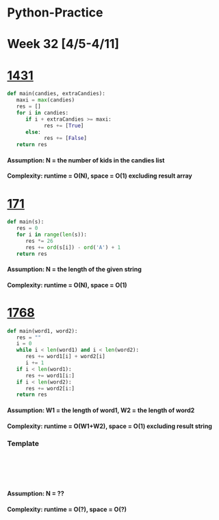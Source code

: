# Python-Practice

# Week 32 [4/5-4/11]

# [1431](https://leetcode.com/problems/kids-with-the-greatest-number-of-candies/)
```python
def main(candies, extraCandies):
   maxi = max(candies)
   res = []
   for i in candies:
      if i + extraCandies >= maxi:
            res += [True]
      else:
            res += [False]
   return res
```
#### Assumption: N = the number of kids in the candies list
#### Complexity: runtime = O(N), space = O(1) excluding result array

# [171](https://leetcode.com/problems/excel-sheet-column-number/)
```python
def main(s):
   res = 0
   for i in range(len(s)):
      res *= 26
      res += ord(s[i]) - ord('A') + 1
   return res
```
#### Assumption: N = the length of the given string
#### Complexity: runtime = O(N), space = O(1)

# [1768](https://leetcode.com/problems/merge-strings-alternately/)
```python
def main(word1, word2):
   res = ""
   i = 0
   while i < len(word1) and i < len(word2):
      res += word1[i] + word2[i]
      i += 1
   if i < len(word1):
      res += word1[i:]
   if i < len(word2):
      res += word2[i:]
   return res
```
#### Assumption: W1 = the length of word1, W2 = the length of word2
#### Complexity: runtime = O(W1+W2), space = O(1) excluding result string

### Template
# []()
```sql
```

# []()
```python
```
#### Assumption: N = ??
#### Complexity: runtime = O(?), space = O(?)